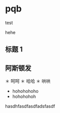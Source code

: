 # pqb
test

hehe

## 标题 1

## 阿斯顿发

＊ 呵呵
＊ 哈哈
＊ 哄哄


* hohohohoho
* hohohohoh


hasdhfasdfasdfadsfasdf
